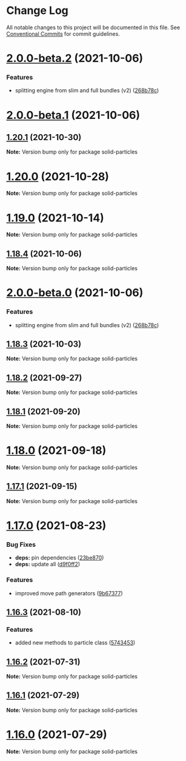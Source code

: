 # Change Log

All notable changes to this project will be documented in this file.
See [Conventional Commits](https://conventionalcommits.org) for commit guidelines.

# [2.0.0-beta.2](https://github.com/matteobruni/tsparticles/compare/solid-particles@1.18.4...solid-particles@2.0.0-beta.2) (2021-10-06)


### Features

* splitting engine from slim and full bundles (v2) ([268b78c](https://github.com/matteobruni/tsparticles/commit/268b78c12d6c54069893d27643cfe7a30f3be777))





# [2.0.0-beta.1](https://github.com/matteobruni/tsparticles/compare/solid-particles@2.0.0-beta.0...solid-particles@2.0.0-beta.1) (2021-10-06)
## [1.20.1](https://github.com/matteobruni/tsparticles/compare/solid-particles@1.20.0...solid-particles@1.20.1) (2021-10-30)

**Note:** Version bump only for package solid-particles





# [1.20.0](https://github.com/matteobruni/tsparticles/compare/solid-particles@1.19.0...solid-particles@1.20.0) (2021-10-28)

**Note:** Version bump only for package solid-particles





# [1.19.0](https://github.com/matteobruni/tsparticles/compare/solid-particles@1.18.4...solid-particles@1.19.0) (2021-10-14)

**Note:** Version bump only for package solid-particles





## [1.18.4](https://github.com/matteobruni/tsparticles/compare/solid-particles@1.18.3...solid-particles@1.18.4) (2021-10-06)

**Note:** Version bump only for package solid-particles





# [2.0.0-beta.0](https://github.com/matteobruni/tsparticles/compare/solid-particles@1.18.3...solid-particles@2.0.0-beta.0) (2021-10-06)


### Features

* splitting engine from slim and full bundles (v2) ([268b78c](https://github.com/matteobruni/tsparticles/commit/268b78c12d6c54069893d27643cfe7a30f3be777))





## [1.18.3](https://github.com/matteobruni/tsparticles/compare/solid-particles@1.18.2...solid-particles@1.18.3) (2021-10-03)

**Note:** Version bump only for package solid-particles





## [1.18.2](https://github.com/matteobruni/tsparticles/compare/solid-particles@1.18.1...solid-particles@1.18.2) (2021-09-27)

**Note:** Version bump only for package solid-particles





## [1.18.1](https://github.com/matteobruni/tsparticles/compare/solid-particles@1.18.0...solid-particles@1.18.1) (2021-09-20)

**Note:** Version bump only for package solid-particles





# [1.18.0](https://github.com/matteobruni/tsparticles/compare/solid-particles@1.17.1...solid-particles@1.18.0) (2021-09-18)

**Note:** Version bump only for package solid-particles





## [1.17.1](https://github.com/matteobruni/tsparticles/compare/solid-particles@1.17.0...solid-particles@1.17.1) (2021-09-15)

**Note:** Version bump only for package solid-particles





# [1.17.0](https://github.com/matteobruni/tsparticles/compare/solid-particles@1.16.3...solid-particles@1.17.0) (2021-08-23)


### Bug Fixes

* **deps:** pin dependencies ([23be870](https://github.com/matteobruni/tsparticles/commit/23be8708d698e1e37a18f2ed292cbccffb0f1e47))
* **deps:** update all ([d9f0ff2](https://github.com/matteobruni/tsparticles/commit/d9f0ff2f8c4ac269aaad5077492746e3da8fb422))


### Features

* improved move path generators ([9b67377](https://github.com/matteobruni/tsparticles/commit/9b67377f9208a005b122e312ad4ad3c95a50deb7))





## [1.16.3](https://github.com/matteobruni/tsparticles/compare/solid-particles@1.16.2...solid-particles@1.16.3) (2021-08-10)


### Features

* added new methods to particle class ([5743453](https://github.com/matteobruni/tsparticles/commit/5743453906001569f262888aa54539ad4e1463ac))





## [1.16.2](https://github.com/matteobruni/tsparticles/compare/solid-particles@1.16.1...solid-particles@1.16.2) (2021-07-31)

**Note:** Version bump only for package solid-particles





## [1.16.1](https://github.com/matteobruni/tsparticles/compare/solid-particles@1.16.0...solid-particles@1.16.1) (2021-07-29)

**Note:** Version bump only for package solid-particles





# [1.16.0](https://github.com/matteobruni/tsparticles/compare/solid-particles@1.15.0...solid-particles@1.16.0) (2021-07-29)

**Note:** Version bump only for package solid-particles

